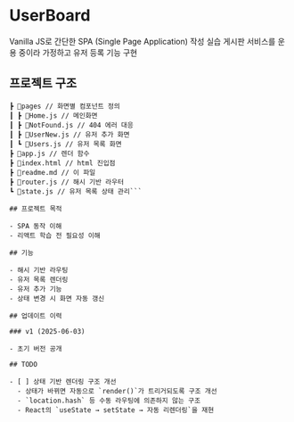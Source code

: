 # UserBoard

Vanilla JS로 간단한 SPA (Single Page Application) 작성 실습
게시판 서비스를 운용 중이라 가정하고 유저 등록 기능 구현

## 프로젝트 구조

````📦spa-userboard
┣ 📂pages // 화면별 컴포넌트 정의
┃ ┣ 📜Home.js // 메인화면
┃ ┣ 📜NotFound.js // 404 에러 대응
┃ ┣ 📜UserNew.js // 유저 추가 화면
┃ ┗ 📜Users.js // 유저 목록 화면
┣ 📜app.js // 렌더 함수
┣ 📜index.html // html 진입점
┣ 📜readme.md // 이 파일
┣ 📜router.js // 해시 기반 라우터
┗ 📜state.js // 유저 목록 상태 관리```

## 프로젝트 목적

- SPA 동작 이해
- 리액트 학습 전 필요성 이해

## 기능

- 해시 기반 라우팅
- 유저 목록 렌더링
- 유저 추가 기능
- 상태 변경 시 화면 자동 갱신

## 업데이트 이력

### v1 (2025-06-03)

- 초기 버전 공개

## TODO

- [ ] 상태 기반 렌더링 구조 개선
  - 상태가 바뀌면 자동으로 `render()`가 트리거되도록 구조 개선
  - `location.hash` 등 수동 라우팅에 의존하지 않는 구조
  - React의 `useState → setState → 자동 리렌더링`을 재현
````
